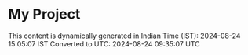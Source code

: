 # My Project

This content is dynamically generated in Indian Time (IST): 2024-08-24 15:05:07 IST
Converted to UTC: 2024-08-24 09:35:07 UTC
